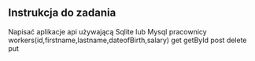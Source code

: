 ## Instrukcja do zadania

Napisać aplikacje api używającą Sqlite lub Mysql
pracownicy
workers(id,firstname,lastname,dateofBirth,salary)
get getById post delete put